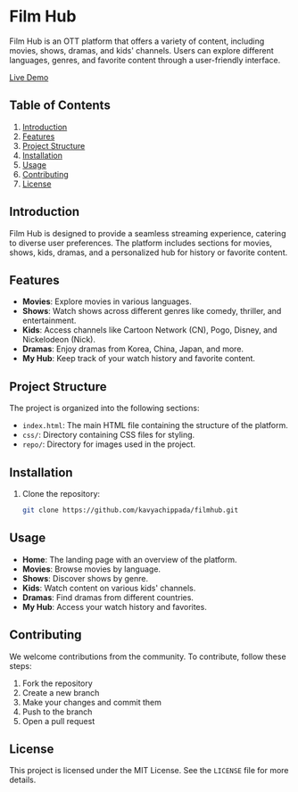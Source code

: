 # Film Hub

Film Hub is an OTT platform that offers a variety of content, including movies, shows, dramas, and kids' channels. Users can explore different languages, genres, and favorite content through a user-friendly interface.

[Live Demo](https://kavyachippada.github.io/Filmhub/)

## Table of Contents
1. [Introduction](#introduction)
2. [Features](#features)
3. [Project Structure](#project-structure)
4. [Installation](#installation)
5. [Usage](#usage)
6. [Contributing](#contributing)
7. [License](#license)

## Introduction
Film Hub is designed to provide a seamless streaming experience, catering to diverse user preferences. The platform includes sections for movies, shows, kids, dramas, and a personalized hub for history or favorite content.

## Features
- **Movies**: Explore movies in various languages.
- **Shows**: Watch shows across different genres like comedy, thriller, and entertainment.
- **Kids**: Access channels like Cartoon Network (CN), Pogo, Disney, and Nickelodeon (Nick).
- **Dramas**: Enjoy dramas from Korea, China, Japan, and more.
- **My Hub**: Keep track of your watch history and favorite content.

## Project Structure
The project is organized into the following sections:
- `index.html`: The main HTML file containing the structure of the platform.
- `css/`: Directory containing CSS files for styling.
- `repo/`: Directory for images used in the project.

## Installation
1. Clone the repository:
   ```sh
   git clone https://github.com/kavyachippada/filmhub.git
   
## Usage
- **Home**: The landing page with an overview of the platform.
- **Movies**: Browse movies by language.
- **Shows**: Discover shows by genre.
- **Kids**: Watch content on various kids' channels.
- **Dramas**: Find dramas from different countries.
- **My Hub**: Access your watch history and favorites.

## Contributing
We welcome contributions from the community. To contribute, follow these steps:

1. Fork the repository
2. Create a new branch
3. Make your changes and commit them
4. Push to the branch
5. Open a pull request

## License
This project is licensed under the MIT License. See the `LICENSE` file for more details.


